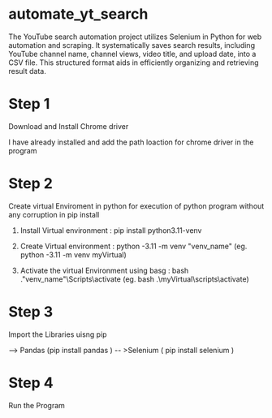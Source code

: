 # automate_yt_search
The YouTube search automation project utilizes Selenium in Python for web automation and scraping. It systematically saves search results, including YouTube channel name, channel views, video title, and upload date, into a CSV file. This structured format aids in efficiently organizing and retrieving result data.


# Step 1 

Download and Install Chrome driver 

I have already installed and add the path loaction for chrome driver in the program

# Step 2

Create virtual Enviroment in python for execution of python program without any corruption in pip install 

1) Install Virtual environment  : pip install python3.11-venv

2) Create Virtual environment : python -3.11 -m venv "venv_name" (eg. python -3.11 -m venv myVirtual)

3) Activate the virtual Environment using basg : bash .\"venv_name"\Scripts\activate (eg. bash .\myVirtual\scripts\activate)

# Step 3

Import the Libraries uisng pip 


--> Pandas (pip install pandas )
-- >Selenium ( pip install selenium )

# Step 4

Run the Program 
